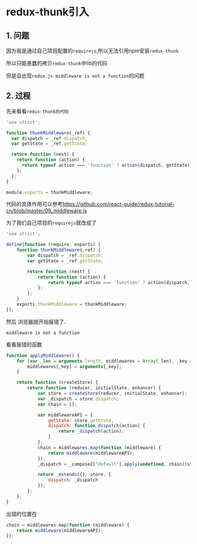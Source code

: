 # redux-thunk引入

## 1. 问题

因为我是通过自己项目配置的`requirejs`,所以无法引用npm安装`redux-thunk`

所以只能愚蠢的拷贝`redux-thunk`中lib的代码

但是会出现`redux.js middleware is not a function`的问题

## 2. 过程

先来看看`redux-thunk的代码`

```javascript
'use strict';

function thunkMiddleware(_ref) {
  var dispatch = _ref.dispatch;
  var getState = _ref.getState;

  return function (next) {
    return function (action) {
      return typeof action === 'function' ? action(dispatch, getState) : next(action);
    };
  };
}

module.exports = thunkMiddleware;
```

代码的具体作用可以参考<https://github.com/react-guide/redux-tutorial-cn/blob/master/09_middleware.js>

为了我们自己项目的`requirejs`就改成了

```javascript
'use strict';

define(function (require, exports) {
    function thunkMiddleware(_ref) {
        var dispatch = _ref.dispatch;
        var getState = _ref.getState;

        return function (next) {
            return function (action) {
                return typeof action === 'function' ? action(dispatch, getState) : next(action);
            };
        };
    }
    exports.thunkMiddleware = thunkMiddleware;
});
```

然后 浏览器就开始报错了.

`middleware is not a function`

看看报错的函数

```javascript
function applyMiddleware() {
    for (var _len = arguments.length, middlewares = Array(_len), _key = 0; _key < _len; _key++) {
        middlewares[_key] = arguments[_key];
    }

    return function (createStore) {
        return function (reducer, initialState, enhancer) {
            var store = createStore(reducer, initialState, enhancer);
            var _dispatch = store.dispatch;
            var chain = [];

            var middlewareAPI = {
                getState: store.getState,
                dispatch: function dispatch(action) {
                    return _dispatch(action);
                }
            };
            chain = middlewares.map(function (middleware) {
                return middleware(middlewareAPI);
            });
            _dispatch = _compose2["default"].apply(undefined, chain)(store.dispatch);

            return _extends({}, store, {
                dispatch: _dispatch
            });
        };
    };
}
```

出错的位置在

```javascript
chain = middlewares.map(function (middleware) {
    return middleware(middlewareAPI);
});
```
